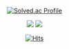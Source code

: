 <div align=center>

[![Solved.ac Profile](http://mazassumnida.wtf/api/v2/generate_badge?boj=cubic0915)](https://solved.ac/cubic0915/)


<img src="https://img.shields.io/badge/C%23-0000CD?style=flat-square&logo=C sharp&logoColor=white"/>
<img src="https://img.shields.io/badge/C++-00599C?style=flat-square&logo=C%2B%2B&logoColor=white"/>


[![Hits](https://hits.seeyoufarm.com/api/count/incr/badge.svg?url=https%3A%2F%2Fgithub.com%2Fhwan9915&count_bg=%23827ED3&title_bg=%23555555&icon=&icon_color=%23EF8F8F&title=hits&edge_flat=false)](https://hits.seeyoufarm.com)
</div>